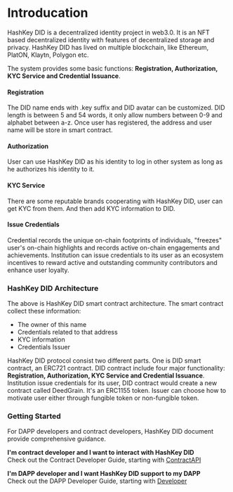 # Introducation

HashKey DID is a decentralized identity project in web3.0. It is an NFT based decentralized identity with features of decentralized storage and privacy. HashKey DID has lived on multiple blockchain, like Ethereum, PlatON, Klaytn, Polygon etc.

The system provides some basic functions: **Registration, Authorization, KYC Service and Credential Issuance**.

#### Registration

The DID name ends with .key suffix and DID avatar can be customized. DID length is between 5 and 54 words, it only allow numbers between 0-9 and alphabet between a-z. Once user has registered, the address and user name will be store in smart contract.

#### Authorization

User can use HashKey DID as his identity to log in other system as long as he authorizes his identity to it.

#### KYC Service

There are some reputable brands cooperating with HashKey DID, user can get KYC from them. And then add KYC information to DID.

#### Issue Credentials

Credential records the unique on-chain footprints of individuals, "freezes" user's on-chain highlights and records active on-chain engagements and achievements. Institution can issue credentials to its user as an ecosystem incentives to reward active and outstanding community contributors and enhance user loyalty.

### HashKey DID Architecture

&#x20;The above is HashKey DID smart contract architecture. The smart contract collect these information:

* The owner of this name
* Credentials related to that address
* KYC information
* Credentials Issuer

HashKey DID protocol consist two different parts. One is DID smart contract, an ERC721 contract. DID contract include four major functionality: **Registration, Authorization, KYC Service and Credential Issuance**. Institution issue credentials for its user, DID contract would create a new contract called DeedGrain. It's an ERC1155 token. Issuer can choose how to motivate user either through fungible token or non-fungible token.

### Getting Started

For DAPP developers and contract developers, HashKey DID document provide comprehensive guidance.

**I'm contract developer and I want to interact with HashKey DID**\
Check out the Contract Developer Guide, starting with [ContractAPI](developer-guide/contract-api-reference/)

**I'm DAPP developer and I want HashKey DID support to my DAPP**\
Check out the DAPP Developer Guide, starting with [Developer](broken-reference)
